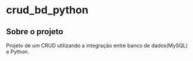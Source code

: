 # crud_bd_python

## Sobre o projeto
Projeto de um CRUD utilizando a integração entre banco de dados(MySQL) e Python.
